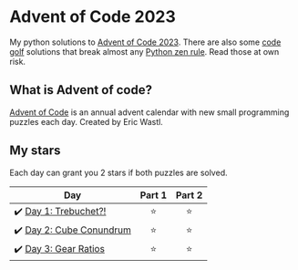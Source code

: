 # Advent of Code 2023
My python solutions to [Advent of Code 2023](https://adventofcode.com/2023). There are also some [code golf](https://en.wikipedia.org/wiki/Code_golf) solutions that break almost any [Python zen rule](https://peps.python.org/pep-0020/). Read those at own risk.

## What is Advent of code?
[Advent of Code](https://adventofcode.com/about) is an annual advent calendar with new small programming puzzles each day. Created by Eric Wastl.

## My stars
Each day can grant you 2 stars if both puzzles are solved. 

| Day | Part 1 | Part 2 |
|---|:----:|:---:|
|✔️ [Day 1: Trebuchet?!](01) | ⭐️ | ⭐️ |
|✔️ [Day 2: Cube Conundrum](02) | ⭐️ | ⭐️ |
|✔️ [Day 3: Gear Ratios](03) | ⭐️ | ⭐️ |

